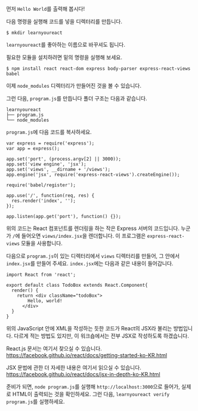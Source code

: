 먼저 `Hello World`를 출력해 봅시다!

다음 명령을 실행해 코드를 넣을 디렉터리를 만듭니다.

```
$ mkdir learnyoureact
```

`learnyoureact`를 좋아하는 이름으로 바꾸셔도 됩니다.

필요한 모듈을 설치하려면 밑의 명령을 실행해 보세요.

`$ npm install react react-dom express body-parser express-react-views babel`

이제 `node_modules` 디렉터리가 만들어진 것을 볼 수 있습니다.

그런 다음, `program.js`를 만듭니다 폴더 구조는 다음과 같습니다.

```
learnyoureact
├── program.js
└── node_modules
```

`program.js`에 다음 코드를 복사하세요.

```
var express = require('express');
var app = express();

app.set('port', (process.argv[2] || 3000));
app.set('view engine', 'jsx');
app.set('views', __dirname + '/views');
app.engine('jsx', require('express-react-views').createEngine());

require('babel/register');

app.use('/', function(req, res) {
  res.render('index', '');
});

app.listen(app.get('port'), function() {});
```
위의 코드는 React 컴포넌트를 렌더링을 하는 작은 Express 서버의 코드입니다.
누군가 `/`에 들어오면 `views/index.jsx`을 렌더합니다. 이 프로그램은 `express-react-views` 모듈을 사용합니다.


다음으로 `program.js`이 있는 디렉터리에서 `views` 디렉터리를 만들어, 그 안에서 `index.jsx`를 만들어 주세요.
`index.jsx`에는 다음과 같은 내용이 들어갑니다.

```
import React from 'react';

export default class TodoBox extends React.Component{
  render() {
    return <div className="todoBox">
        Hello, world!
      </div>
  }
}
```

위의 JavaScript 안에 XML을 작성하는 듯한 코드가 React의 JSX라 불리는 방법입니다.
다르게 적는 방법도 있지만, 이 워크숍에서는 전부 JSX로 작성하도록 하겠습니다.

React.js 문서는 여기서 찾으실 수 있습니다. https://facebook.github.io/react/docs/getting-started-ko-KR.html

JSX 문법에 관한 더 자세한 내용은 여기서 읽으실 수 있습니다. https://facebook.github.io/react/docs/jsx-in-depth-ko-KR.html

준비가 되면, `node program.js`를 실행해 `http://localhost:3000`으로 들어가, 실제로 HTML이 출력되는 것을 확인하세요.
그런 다음, `learnyoureact verify program.js`를 실행하세요.
